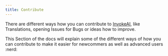 ```yaml
---
title: Contribute
---
```


There are different ways how you can contribute to
[InvokeAI](https://github.com/invoke-ai/InvokeAI), like Translations, opening
Issues for Bugs or ideas how to improve.

This Section of the docs will explain some of the different ways of how you can
contribute to make it easier for newcommers as well as advanced users :nerd:
